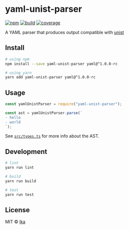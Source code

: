 # yaml-unist-parser

[![npm](https://img.shields.io/npm/v/yaml-unist-parser.svg)](https://www.npmjs.com/package/yaml-unist-parser)
[![build](https://img.shields.io/travis/ikatyang/yaml-unist-parser/master.svg)](https://travis-ci.org/ikatyang/yaml-unist-parser/builds)
[![coverage](https://img.shields.io/codecov/c/github/ikatyang/yaml-unist-parser/master.svg)](https://codecov.io/gh/ikatyang/yaml-unist-parser)

A YAML parser that produces output compatible with [unist](https://github.com/syntax-tree/unist)

<!-- TODO: enable after stable
[Changelog](https://github.com/ikatyang/yaml-unist-parser/blob/master/CHANGELOG.md)
-->

## Install

```sh
# using npm
npm install --save yaml-unist-parser yaml@^1.0.0-rc

# using yarn
yarn add yaml-unist-parser yaml@^1.0.0-rc
```

## Usage

```ts
const yamlUnistParser = require("yaml-unist-parser");

const ast = yamlUnistParser.parse(`
- hello
- world
`);
```

See [`src/types.ts`](https://github.com/ikatyang/yaml-unist-parser/blob/master/src/types.ts) for more info about the AST.

## Development

```sh
# lint
yarn run lint

# build
yarn run build

# test
yarn run test
```

## License

MIT © [Ika](https://github.com/ikatyang)
